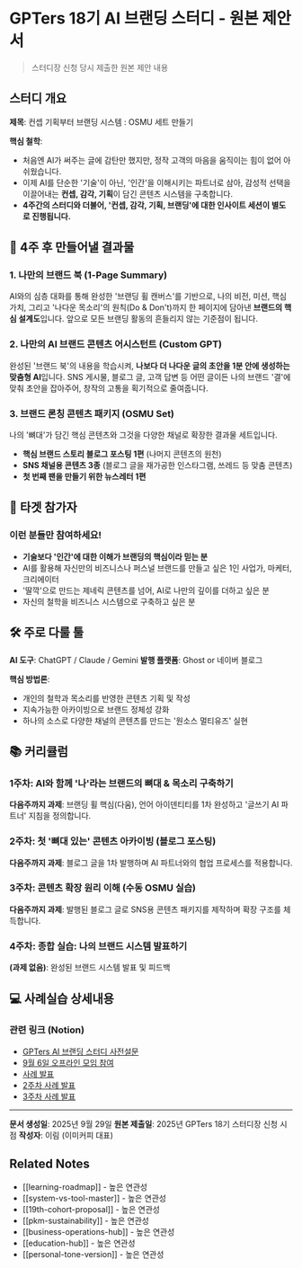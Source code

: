 # GPTers 18기 AI 브랜딩 스터디 - 원본 제안서

> 스터디장 신청 당시 제출한 원본 제안 내용

## 스터디 개요

**제목**: 컨셉 기획부터 브랜딩 시스템 : OSMU 세트 만들기

**핵심 철학**:
- 처음엔 AI가 써주는 글에 감탄만 했지만, 정작 고객의 마음을 움직이는 힘이 없어 아쉬웠습니다.
- 이제 AI를 단순한 '기술'이 아닌, '인간'을 이해시키는 파트너로 삼아, 감성적 선택을 이끌어내는 **컨셉, 감각, 기획**이 담긴 콘텐츠 시스템을 구축합니다.
- **4주간의 스터디와 더불어, '컨셉, 감각, 기획, 브랜딩'에 대한 인사이트 세션이 별도로 진행됩니다.**

## 🚀 4주 후 만들어낼 결과물

### 1. 나만의 브랜드 북 (1-Page Summary)
AI와의 심층 대화를 통해 완성한 '브랜딩 휠 캔버스'를 기반으로, 나의 비전, 미션, 핵심 가치, 그리고 '나다운 목소리'의 원칙(Do & Don't)까지 한 페이지에 담아낸 **브랜드의 핵심 설계도**입니다. 앞으로 모든 브랜딩 활동의 흔들리지 않는 기준점이 됩니다.

### 2. 나만의 AI 브랜드 콘텐츠 어시스턴트 (Custom GPT)
완성된 '브랜드 북'의 내용을 학습시켜, **나보다 더 나다운 글의 초안을 1분 안에 생성하는 맞춤형 AI**입니다. SNS 게시물, 블로그 글, 고객 답변 등 어떤 글이든 나의 브랜드 '결'에 맞춰 초안을 잡아주어, 창작의 고통을 획기적으로 줄여줍니다.

### 3. 브랜드 론칭 콘텐츠 패키지 (OSMU Set)
나의 '뼈대'가 담긴 핵심 콘텐츠와 그것을 다양한 채널로 확장한 결과물 세트입니다.
- **핵심 브랜드 스토리 블로그 포스팅 1편** (나머지 콘텐츠의 원천)
- **SNS 채널용 콘텐츠 3종** (블로그 글을 재가공한 인스타그램, 쓰레드 등 맞춤 콘텐츠)
- **첫 번째 팬을 만들기 위한 뉴스레터 1편**

## 🎯 타겟 참가자

### 이런 분들만 참여하세요!
- **기술보다 '인간'에 대한 이해가 브랜딩의 핵심이라 믿는 분**
- AI를 활용해 자신만의 비즈니스나 퍼스널 브랜드를 만들고 싶은 1인 사업가, 마케터, 크리에이터
- '딸깍'으로 만드는 제네릭 콘텐츠를 넘어, AI로 나만의 깊이를 더하고 싶은 분
- 자신의 철학을 비즈니스 시스템으로 구축하고 싶은 분

## 🛠️ 주로 다룰 툴

**AI 도구**: ChatGPT / Claude / Gemini
**발행 플랫폼**: Ghost or 네이버 블로그

**핵심 방법론**:
- 개인의 철학과 목소리를 반영한 콘텐츠 기획 및 작성
- 지속가능한 아카이빙으로 브랜드 정체성 강화
- 하나의 소스로 다양한 채널의 콘텐츠를 만드는 '원소스 멀티유즈' 실현

## 📚 커리큘럼

### 1주차: AI와 함께 '나'라는 브랜드의 뼈대 & 목소리 구축하기
**다음주까지 과제**: 브랜딩 휠 핵심(다움), 언어 아이덴티티를 1차 완성하고 '글쓰기 AI 파트너' 지침을 정의합니다.

### 2주차: 첫 '뼈대 있는' 콘텐츠 아카이빙 (블로그 포스팅)
**다음주까지 과제**: 블로그 글을 1차 발행하며 AI 파트너와의 협업 프로세스를 적용합니다.

### 3주차: 콘텐츠 확장 원리 이해 (수동 OSMU 실습)
**다음주까지 과제**: 발행된 블로그 글로 SNS용 콘텐츠 패키지를 제작하며 확장 구조를 체득합니다.

### 4주차: 종합 실습: 나의 브랜드 시스템 발표하기
**(과제 없음)**: 완성된 브랜드 시스템 발표 및 피드백

## 💻 사례실습 상세내용

### 관련 링크 (Notion)
- [GPTers AI 브랜딩 스터디 사전설문](https://www.notion.so/261d0f53623d81b3a8b4f16fb9a777b6?pvs=21)
- [9월 6일 오프라인 모임 참여](https://www.notion.so/263d0f53623d80f0b4ccdc2324cf702e?pvs=21)
- [사례 발표](https://www.notion.so/260d0f53623d807b945fd1f8282aa75d?pvs=21)
- [2주차 사례 발표](https://www.notion.so/2-269d0f53623d80b18c95f61f6d29fd2e?pvs=21)
- [3주차 사례 발표](https://www.notion.so/3-26ad0f53623d80d5a52fe3db9cb9eb89?pvs=21)

---

**문서 생성일**: 2025년 9월 29일
**원본 제출일**: 2025년 GPTers 18기 스터디장 신청 시점
**작성자**: 이림 (이미커피 대표)

## Related Notes
- [[learning-roadmap]] - 높은 연관성
- [[system-vs-tool-master]] - 높은 연관성
- [[19th-cohort-proposal]] - 높은 연관성
- [[pkm-sustainability]] - 높은 연관성
- [[business-operations-hub]] - 높은 연관성
- [[education-hub]] - 높은 연관성
- [[personal-tone-version]] - 높은 연관성
